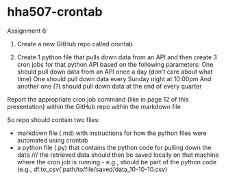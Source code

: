 # hha507-crontab
Assignment 6:

1. Create a new GitHub repo called crontab 

2. Create 1 python file that pulls down data from an API and then create 3 cron jobs for that python API based on the following parameters: 
One should pull down data from an API once a day (don’t care about what time) 
One should pull down data every Sunday night at 10:00pm 
And another one (?) should pull down data at the end of every quarter  

Report the appropriate cron job command (like in page 12 of this presentation) within the GitHub repo within the markdown file

So repo should contain two files: 
- markdown file (.md) with instructions for how the python files were automated using crontab 
- a python file (.py) that contains the python code for pulling down the data /// the retrieved data should then be saved locally on that machine where the cron job is running - e.g., should be part of the python code (e.g., df.to_csv(‘path/to/file/saved/data_10-10-10.csv)
